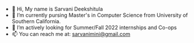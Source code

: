 - 👋 Hi, My name is Sarvani Deekshitula
- 🔭 I’m currently pursing Master's in Computer Science from University of Southern California.
- 👀 I’m actively looking for Summer/Fall 2022 internships and Co-ops
- 📫 You can reach me at: sarvanimini@gmail.com

